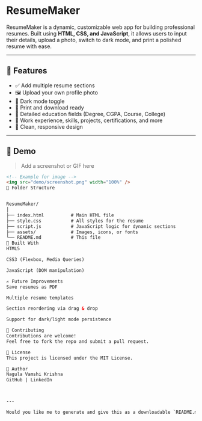 # ResumeMaker

ResumeMaker is a dynamic, customizable web app for building professional resumes. Built using **HTML, CSS, and JavaScript**, it allows users to input their details, upload a photo, switch to dark mode, and print a polished resume with ease.

---

## 🚀 Features

- ✅ Add multiple resume sections
- 🖼️ Upload your own profile photo
- 🌙 Dark mode toggle
- 🧾 Print and download ready
- 🏫 Detailed education fields (Degree, CGPA, Course, College)
- 💼 Work experience, skills, projects, certifications, and more
- 🎨 Clean, responsive design

---

## 📸 Demo

> Add a screenshot or GIF here

```html
<!-- Example for image -->
<img src="demo/screenshot.png" width="100%" />
📂 Folder Structure


ResumeMaker/
│
├── index.html          # Main HTML file
├── style.css           # All styles for the resume
├── script.js           # JavaScript logic for dynamic sections
├── assets/             # Images, icons, or fonts
└── README.md           # This file
🧱 Built With
HTML5

CSS3 (Flexbox, Media Queries)

JavaScript (DOM manipulation)

✍️ Future Improvements
Save resumes as PDF

Multiple resume templates

Section reordering via drag & drop

Support for dark/light mode persistence

🙌 Contributing
Contributions are welcome!
Feel free to fork the repo and submit a pull request.

📄 License
This project is licensed under the MIT License.

👤 Author
Nagula Vamshi Krishna
GitHub | LinkedIn



---

Would you like me to generate and give this as a downloadable `README.md` file as well?
